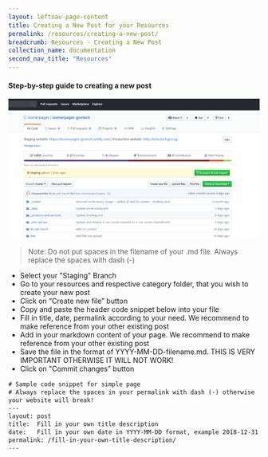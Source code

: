 ```yaml
---
layout: leftnav-page-content
title: Creating a New Post for your Resources
permalink: /resources/creating-a-new-post/
breadcrumb: Resources - Creating a New Post
collection_name: documentation
second_nav_title: "Resources"
---
```

#### **Step-by-step guide to creating a new post**
![Create a new post](/images/resources/creating-a-new-post.gif)
> Note: Do not put spaces in the filename of your .md file. Always replace the spaces with dash (-)

* Select your "Staging" Branch
* Go to your resources and respective category folder, that you wish to create your new post
* Click on “Create new file” button
* Copy and paste the header code snippet below into your file
* Fill in title, date, permalink according to your need. We recommend to make reference from your other existing post
* Add in your markdown content of your page. We recommend to make reference from your other existing post
* Save the file in the format of YYYY-MM-DD-filename.md. THIS IS VERY IMPORTANT OTHERWISE IT WILL NOT WORK!
* Click on "Commit changes" button

```
# Sample code snippet for simple page
# Always replace the spaces in your permalink with dash (-) otherwise your website will break!
---
layout: post
title:  Fill in your own title description
date:   Fill in your own date in YYYY-MM-DD format, example 2018-12-31
permalink: /fill-in-your-own-title-description/
---
```
